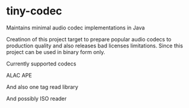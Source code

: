 tiny-codec
==========

Maintains minimal audio codec implementations in Java

Creatinon of this project target to prepare popular audio codecs to production quality and
also releases bad licenses limitations. Since this project can be used in binary form only.

Currently supported codecs

ALAC
APE

And also one tag read library

And possibly ISO reader
